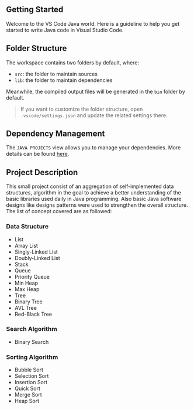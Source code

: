 ## Getting Started

Welcome to the VS Code Java world. Here is a guideline to help you get started to write Java code in Visual Studio Code.

## Folder Structure

The workspace contains two folders by default, where:

- `src`: the folder to maintain sources
- `lib`: the folder to maintain dependencies

Meanwhile, the compiled output files will be generated in the `bin` folder by default.

> If you want to customize the folder structure, open `.vscode/settings.json` and update the related settings there.

## Dependency Management

The `JAVA PROJECTS` view allows you to manage your dependencies. More details can be found [here](https://github.com/microsoft/vscode-java-dependency#manage-dependencies).

## Project Description

This small project consist of an aggregation of self-implemented data structures, algorithm in the goal to achieve a better understanding of the basic libraries used daily in Java programming. Also basic Java software designs like designs patterns were used to strengthen the overall structure. The list of concept covered are as followed:

### Data Structure
  - List
  - Array List
  - Singly-Linked List
  - Doubly-Linked List
  - Stack
  - Queue
  - Priority Queue
  - Min Heap
  - Max Heap
  - Tree
  - Binary Tree
  - AVL Tree
  - Red-Black Tree

### Search Algorithm
  - Binary Search
  
### Sorting Algorithm
  - Bubble Sort
  - Selection Sort
  - Insertion Sort
  - Quick Sort
  - Merge Sort
  - Heap Sort
